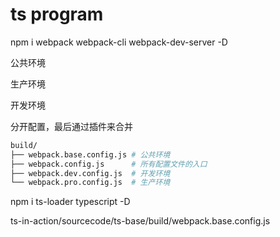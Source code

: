 # ts program

npm i webpack webpack-cli webpack-dev-server -D

公共环境

生产环境

开发环境

分开配置，最后通过插件来合并

```bash
build/
├── webpack.base.config.js # 公共环境
├── webpack.config.js      # 所有配置文件的入口
├── webpack.dev.config.js  # 开发环境
└── webpack.pro.config.js  # 生产环境

```

npm i ts-loader typescript -D

ts-in-action/sourcecode/ts-base/build/webpack.base.config.js
